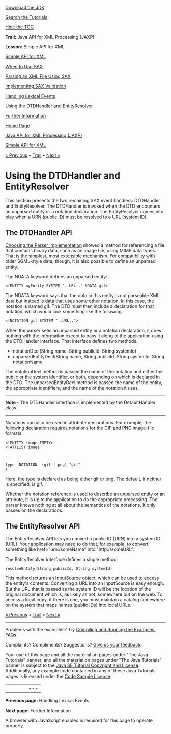 [Download
the JDK](http://java.sun.com/javase/6/download.jsp)
  
[Search the
Tutorials](../../search.html)
  
[Hide the TOC](javascript:toggleLeft())

**Trail:** Java API for XML Processing (JAXP)
  
**Lesson:** Simple API for XML

[Simple API for XML](index.html)

[When to Use SAX](when.html)

[Parsing an XML File Using SAX](parsing.html)

[Implementing SAX Validation](validation.html)

[Handling Lexical Events](events.html)

Using the DTDHandler and EntityResolver

[Further Information](info.html)

[Home Page](../../index.html)
>
[Java API for XML Processing (JAXP)](../index.html)
>
[Simple API for XML](index.html)

[« Previous](events.html) • [Trail](../TOC.html) • [Next »](info.html)

# Using the DTDHandler and EntityResolver

This section presents the two remaining SAX event handlers: DTDHandler and EntityResolver.
The DTDHandler is invoked when the DTD encounters an unparsed entity or
a notation declaration. The EntityResolver comes into play when a URN (public ID) must
be resolved to a URL (system ID).

## The DTDHandler API

[Choosing the Parser Implementation](validation.html
) showed a method for referencing a file that contains binary data, such
as an image file, using MIME data types. That is the simplest, most
extensible mechanism. For compatibility with older SGML-style data, though, it is also possible
to define an unparsed entity.

The NDATA keyword defines an unparsed entity:

```
<!ENTITY myEntity SYSTEM "..URL.." NDATA gif>
```

The NDATA keyword says that the data in this entity is not parseable
XML data but instead is data that uses some other notation. In this
case, the notation is named gif. The DTD must then include a declaration
for that notation, which would look something like the following.

```
<!NOTATION gif SYSTEM "..URL..">
```

When the parser sees an unparsed entity or a notation declaration, it does
nothing with the information except to pass it along to the application using
the DTDHandler interface. That interface defines two methods.

* notationDecl(String name, String publicId, String systemId)
* unparsedEntityDecl(String name, String publicId, String systemId, String notationName

The notationDecl method is passed the name of the notation and either the
public or the system identifier, or both, depending on which is declared in
the DTD. The unparsedEntityDecl method is passed the name of the entity, the
appropriate identifiers, and the name of the notation it uses.

---

**Note -** The DTDHandler interface is implemented by the DefaultHandler class.

---

Notations can also be used in attribute declarations. For example, the following declaration
requires notations for the GIF and PNG image-file formats.

```
<!ENTITY image EMPTY>
<!ATTLIST image 

...

type  NOTATION  (gif | png) "gif"
>
```

Here, the type is declared as being either gif or png. The
default, if neither is specified, is gif.

Whether the notation reference is used to describe an unparsed entity or an
attribute, it is up to the application to do the appropriate processing. The
parser knows nothing at all about the semantics of the notations. It
only passes on the declarations.

## The EntityResolver API

The EntityResolver API lets you convert a public ID (URN) into a system
ID (URL). Your application may need to do that, for example, to convert
something like href="urn:/someName" into "http://someURL".

The EntityResolver interface defines a single method:

```
resolveEntity(String publicId, String systemId)
```

This method returns an InputSource object, which can be used to access the
entity's contents. Converting a URL into an InputSource is easy enough. But
the URL that is passed as the system ID will be the location
of the original document which is, as likely as not, somewhere out on
the web. To access a local copy, if there is one, you must
maintain a catalog somewhere on the system that maps names (public IDs) into
local URLs.

[« Previous](events.html)
•
[Trail](../TOC.html)
•
[Next »](info.html)

---

Problems with the examples? Try [Compiling and Running
the Examples: FAQs](../../information/run-examples.html).
  
Complaints? Compliments? Suggestions? [Give
us your feedback](http://download.oracle.com/javase/feedback.html).

Your use of this page and all the material on pages under "The Java Tutorials" banner,
and all the material on pages under "The Java Tutorials" banner is subject to the [Java SE Tutorial Copyright
and License](../../information/license.html).
Additionally, any example code contained in any of these Java
Tutorials pages is licensed under the
[Code
Sample License](http://developers.sun.com/license/berkeley_license.html).

|  |  |  |  |  |
| --- | --- | --- | --- | --- |
| |  |  | | --- | --- | | duke image | Oracle logo | | [About Oracle](http://www.oracle.com/us/corporate/index.html) | [Oracle Technology Network](http://www.oracle.com/technology/index.html) | [Terms of Service](https://www.samplecode.oracle.com/servlets/CompulsoryClickThrough?type=TermsOfService) | Copyright © 1995, 2011 Oracle and/or its affiliates. All rights reserved. |

**Previous page:** Handling Lexical Events
  
**Next page:** Further Information




A browser with JavaScript enabled is required for this page to operate properly.